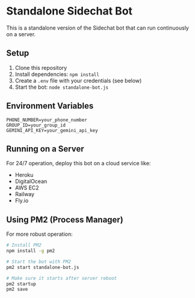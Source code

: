 # Standalone Sidechat Bot
This is a standalone version of the Sidechat bot that can run continuously on a server.

## Setup
1. Clone this repository
2. Install dependencies: `npm install`
3. Create a `.env` file with your credentials (see below)
4. Start the bot: `node standalone-bot.js`

## Environment Variables
```
PHONE_NUMBER=your_phone_number
GROUP_ID=your_group_id
GEMINI_API_KEY=your_gemini_api_key
```

## Running on a Server
For 24/7 operation, deploy this bot on a cloud service like:
- Heroku
- DigitalOcean
- AWS EC2
- Railway
- Fly.io

## Using PM2 (Process Manager)
For more robust operation:
```bash
# Install PM2
npm install -g pm2

# Start the bot with PM2
pm2 start standalone-bot.js

# Make sure it starts after server reboot
pm2 startup
pm2 save
```
